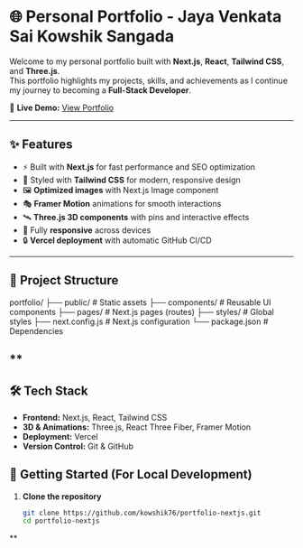 # 🌐 Personal Portfolio - Jaya Venkata Sai Kowshik Sangada

Welcome to my personal portfolio built with **Next.js**, **React**, **Tailwind CSS**, and **Three.js**.  
This portfolio highlights my projects, skills, and achievements as I continue my journey to becoming a **Full-Stack Developer**.  

🚀 **Live Demo:** [View Portfolio](https://portfolio-nextjs-7ijpifd35-kowshik76s-projects.vercel.app/)

---

## ✨ Features

- ⚡ Built with **Next.js** for fast performance and SEO optimization  
- 🎨 Styled with **Tailwind CSS** for modern, responsive design  
- 🖼️ **Optimized images** with Next.js Image component  
- 🎭 **Framer Motion** animations for smooth interactions  
- 🛰️ **Three.js 3D components** with pins and interactive effects  
- 📱 Fully **responsive** across devices  
- 🔒 **Vercel deployment** with automatic GitHub CI/CD  

---

## 📂 Project Structure

portfolio/
├── public/ # Static assets
├── components/ # Reusable UI components
├── pages/ # Next.js pages (routes)
├── styles/ # Global styles
├── next.config.js # Next.js configuration
└── package.json # Dependencies

**
---

## 🛠️ Tech Stack

- **Frontend:** Next.js, React, Tailwind CSS  
- **3D & Animations:** Three.js, React Three Fiber, Framer Motion  
- **Deployment:** Vercel  
- **Version Control:** Git & GitHub  



## 🚀 Getting Started (For Local Development)

1. **Clone the repository**
   ```bash
   git clone https://github.com/kowshik76/portfolio-nextjs.git
   cd portfolio-nextjs
**
